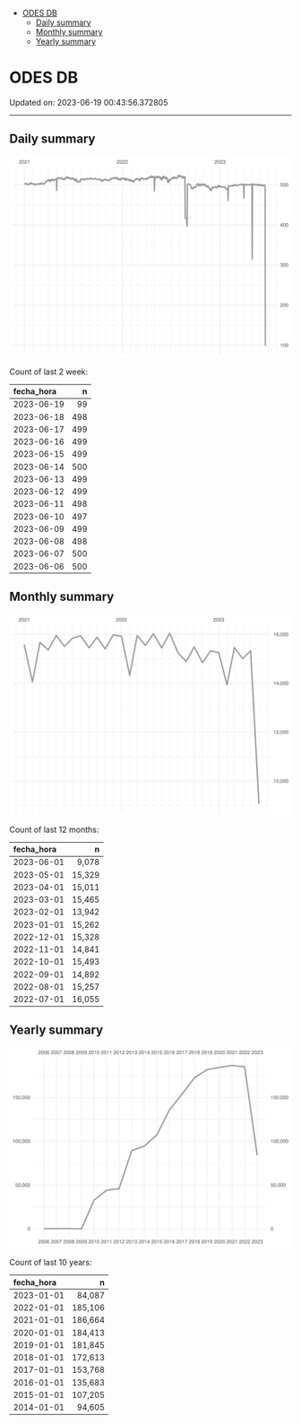 
  - [ODES DB](#odes-db)
      - [Daily summary](#daily-summary)
      - [Monthly summary](#monthly-summary)
      - [Yearly summary](#yearly-summary)

# ODES DB

Updated on: 2023-06-19 00:43:56.372805

-----

## Daily summary

![](figures/unnamed-chunk-2-1.svg)<!-- -->

Count of last 2 week:

| fecha\_hora |   n |
| :---------- | --: |
| 2023-06-19  |  99 |
| 2023-06-18  | 498 |
| 2023-06-17  | 499 |
| 2023-06-16  | 499 |
| 2023-06-15  | 499 |
| 2023-06-14  | 500 |
| 2023-06-13  | 499 |
| 2023-06-12  | 499 |
| 2023-06-11  | 498 |
| 2023-06-10  | 497 |
| 2023-06-09  | 499 |
| 2023-06-08  | 498 |
| 2023-06-07  | 500 |
| 2023-06-06  | 500 |

## Monthly summary

![](figures/unnamed-chunk-4-1.svg)<!-- -->

Count of last 12 months:

| fecha\_hora |      n |
| :---------- | -----: |
| 2023-06-01  |  9,078 |
| 2023-05-01  | 15,329 |
| 2023-04-01  | 15,011 |
| 2023-03-01  | 15,465 |
| 2023-02-01  | 13,942 |
| 2023-01-01  | 15,262 |
| 2022-12-01  | 15,328 |
| 2022-11-01  | 14,841 |
| 2022-10-01  | 15,493 |
| 2022-09-01  | 14,892 |
| 2022-08-01  | 15,257 |
| 2022-07-01  | 16,055 |

## Yearly summary

![](figures/unnamed-chunk-6-1.svg)<!-- -->

Count of last 10 years:

| fecha\_hora |       n |
| :---------- | ------: |
| 2023-01-01  |  84,087 |
| 2022-01-01  | 185,106 |
| 2021-01-01  | 186,664 |
| 2020-01-01  | 184,413 |
| 2019-01-01  | 181,845 |
| 2018-01-01  | 172,613 |
| 2017-01-01  | 153,768 |
| 2016-01-01  | 135,683 |
| 2015-01-01  | 107,205 |
| 2014-01-01  |  94,605 |
